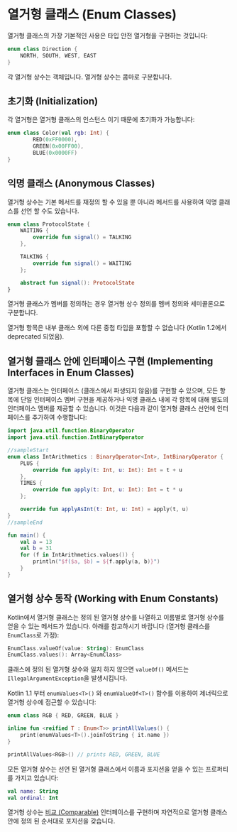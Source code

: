 # 열거형 클래스 \(Enum Classes\)

열거형 클래스의 가장 기본적인 사용은 타입 안전 열거형을 구현하는 것입니다:

```kotlin
enum class Direction {
    NORTH, SOUTH, WEST, EAST
}
```

각 열거형 상수는 객체입니다. 열거형 상수는 콤마로 구분합니다.

## 초기화 \(Initialization\)

각 열거형은 열거형 클래스의 인스턴스 이기 때문에 초기화가 가능합니다:

```kotlin
enum class Color(val rgb: Int) {
        RED(0xFF0000),
        GREEN(0x00FF00),
        BLUE(0x0000FF)
}
```

## 익명 클래스 \(Anonymous Classes\)

열거형 상수는 기본 메서드를 재정의 할 수 있을 뿐 아니라 메서드를 사용하여 익명 클래스를 선언 할 수도 있습니다.

```kotlin
enum class ProtocolState {
    WAITING {
        override fun signal() = TALKING
    },

    TALKING {
        override fun signal() = WAITING
    };

    abstract fun signal(): ProtocolState
}
```

열거형 클래스가 멤버를 정의하는 경우 열거형 상수 정의를 멤버 정의와 세미콜론으로 구분합니다.

열거형 항목은 내부 클래스 외에 다른 중첩 타입을 포함할 수 없습니다 \(Kotlin 1.2에서 deprecated 되었음\).

## 열거형 클래스 안에 인터페이스 구현 \(Implementing Interfaces in Enum Classes\)

열거형 클래스는 인터페이스 \(클래스에서 파생되지 않음\)를 구현할 수 있으며, 모든 항목에 단일 인터페이스 멤버 구현을 제공하거나 익명 클래스 내에 각 항목에 대해 별도의 인터페이스 멤버를 제공할 수 있습니다. 이것은 다음과 같이 열거형 클래스 선언에 인터페이스를 추가하여 수행합니다:

```kotlin
import java.util.function.BinaryOperator
import java.util.function.IntBinaryOperator

//sampleStart
enum class IntArithmetics : BinaryOperator<Int>, IntBinaryOperator {
    PLUS {
        override fun apply(t: Int, u: Int): Int = t + u
    },
    TIMES {
        override fun apply(t: Int, u: Int): Int = t * u
    };

    override fun applyAsInt(t: Int, u: Int) = apply(t, u)
}
//sampleEnd

fun main() {
    val a = 13
    val b = 31
    for (f in IntArithmetics.values()) {
        println("$f($a, $b) = ${f.apply(a, b)}")
    }
}
```

## 열거형 상수 동작 \(Working with Enum Constants\)

Kotlin에서 열거형 클래스는 정의 된 열거형 상수를 나열하고 이름별로 열거형 상수를 얻을 수 있는 메서드가 있습니다. 아래를 참고하시기 바랍니다 \(열거형 클래스를 `EnumClass`로 가정\):

```kotlin
EnumClass.valueOf(value: String): EnumClass
EnumClass.values(): Array<EnumClass>
```

클래스에 정의 된 열거형 상수와 일치 하지 않으면 `valueOf()` 메서드는 `IllegalArgumentException`을 발생시킵니다.

Kotlin 1.1 부터 `enumValues<T>()` 와 `enumValueOf<T>()` 함수를 이용하여 제너릭으로 열거형 상수에 접근할 수 있습니다:

```kotlin
enum class RGB { RED, GREEN, BLUE }

inline fun <reified T : Enum<T>> printAllValues() {
    print(enumValues<T>().joinToString { it.name })
}

printAllValues<RGB>() // prints RED, GREEN, BLUE
```

모든 열거형 상수는 선언 된 열거형 클래스에서 이름과 포지션을 얻을 수 있는 프로퍼티를 가지고 있습니다:

```kotlin
val name: String
val ordinal: Int
```

열거형 상수는 [비교 \(Comparable\)](https://kotlinlang.org/api/latest/jvm/stdlib/kotlin/-comparable/) 인터페이스를 구현하며 자연적으로 열거형 클래스 안에 정의 된 순서대로 포지션을 갖습니다.

